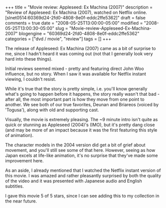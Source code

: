+++
title = "Movie review: Appleseed: Ex Machina (2007)"
description = "Review of Appleseed: Ex Machina (2007), watched on Netflix online. [slnet0514:60369d24-2fd0-4808-8e0f-eddc2ffe5362]"
draft = false
comments = true
date = "2008-05-25T13:00:00-05:00"
modified = "2008-05-25T13:00:30-05:00"
slug = "Movie-review-Appleseed-Ex-Machina-2007"
blogengine = "60369d24-2fd0-4808-8e0f-eddc2ffe5362"
categories = ["dvd / movie", "review"]
tags = []
+++

<p>
The release of Appleseed: Ex Machina (2007) came as a bit of surprise to me, since I hadn&#39;t heard it was coming out (not that I generally look very hard into these things). 
</p>
<p>
Initial reviews seemed mixed - pretty and featuring direct John Woo influence, but no story. When I saw it was available for Netflix instant viewing, I couldn&#39;t resist. 
</p>
<p>
While it&#39;s true that the story is pretty simple, i.e. you&#39;ll know generally what&#39;s going to happen before it happens, the story really wasn&#39;t that bad - after all, the most important part is how they move from one point to another. We see both of our true favorites, Deunan and Briareos (voiced by &#39;Togusa&#39;), along with old and supporting cast. 
</p>
<p>
Visually, the movie is extremely pleasing. The ~9 minute intro isn&#39;t quite as quick or stunning&nbsp;as Appleseed (2004)&#39;s (IMO), but it&#39;s pretty dang close (and may be more of an impact because it was the first featuring this style of animation). 
</p>
<p>
The character models in the 2004 version did get a bit of grief about movement, and you&#39;ll still see some of that here. However, seeing as how Japan excels at life-like animation, it&#39;s no surprise that they&#39;ve made some improvement here. 
</p>
<p>
As an&nbsp;aside, I already mentioned that I watched the Netflix instant version of this movie.&nbsp;I was amazed and rather pleasantly surprised&nbsp;by&nbsp;both the quality of the video and&nbsp;it was presented with Japanese audio and&nbsp;English subtitles.&nbsp;&nbsp; 
</p>
<p>
I gave this movie 5 of 5 stars, since I can see adding this to my collection in the near future. 
</p>


